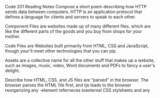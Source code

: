 <head>Code 201 Reading Notes</head>
Compose a short poem describing how HTTP sends data between computers.
HTTP is an application protocol that defines a language for clients and servers to speak to each other.

Component Files are websites made up of many different files, which are like the different parts of the goods and you buy from shops for your mother.

Code Files are Websites built primarily from HTML, CSS and JavaScript, though your'll meet other technologies that you can pip.

Assets are a collective name for all the other stuff that makes up a website, such as images, music, video, Word documents and PDFs to fancy a user's delight.


Describe how HTML, CSS, and JS files are “parsed” in the browser.
The browser parses the HTML file first, and tje leads to the browser reorganizing any <link>-element referneces toexternal CSS stylsheets and any <script>-element referneces to scripts.
As the brower parses the HTML, it sends requests back to the server for any CSS files it has fround from <link> elemets, and from those, then parses the CSS amnd JavaScript.
The browser generates an in-memory DOM tree from tje parsed HTML, generates an in-memory CSSOM structure from the parsed CSS, and  compiles and executes the parsed JavaScript.
As the browser builds the DOM tree and applies the styles from the CSSOM tree and executes the JavaScript, a visual representation of the page is painted to the screen, and the user sees the page content and can begin to interact with it.


How can you find images to add to a Website?
Search the website or your computer for images to add to a website.


How do you create a String vs a Number in JavaScript?
Text Content must be enclosed in single or double quotationn marks.

What is a Variable and why are they important in JavaScript?
A Varable is something that may or does vary or change and is used to hold a value.


Introduction to HTML
What is an HTML attribute?
A Selector in a Style element that shows a name and value pair.

Describe the Anatomy of an HTMl element.
The opening tag: This consists of the name of the element (in this case, p), wrapped in opening and closing angle brackets. 

What is the Difference between <article> and <section> element tags?
Section Tag: When you just want to decorate any content in your page i.e. you want to add some functions then you can use section tag, also that can be replaced by the div tag. The section tag will be good when the content of any web page is appropriate for the contents outline and browsers does not give any attention to the outlines.
Article Tag: The article tag is a self-completed tag, this can be used for any of those reasons, where section tag is required plus the article tag place the content independently. Article tag can be used to place any social post, magazine article, blogs, list of related contents, any independent content.


Section Tag: When you just want to decorate any content in your page i.e. you want to add some functions then you can use section tag, also that can be replaced by the div tag. The section tag will be good when the content of any web page is appropriate for the contents outline and browsers does not give any attention to the outlines.
Article Tag: The article tag is a self-completed tag, this can be used for any of those reasons, where section tag is required plus the article tag place the content independently. Article tag can be used to place any social post, magazine article, blogs, list of related contents, any independent content.


How does metadata influence Search Engine Optimization?
Using metadata boosts your SEO efforts because it's written in the search engine's language. This helps search engines better understand the topic of your webpages and content. It also helps them display more relevant results to searchers.

How is the Meta HTML Tag used when specifying metadata?
The Meta Tag defines metadata about an HTML document. Metadata is data (information) about data. meta tags always go inside the head element, and are typically used to specify character set, page description, keywords, author of the document, and viewport settings.

Miscellaneous
The Meta Tag defines metadata about an HTML document. Metadata is data (information) about data. meta tags always go inside the head element, and are typically used to specify character set, page description, keywords, author of the document, and viewport settings.

What is the first step to designing a Website?
Goal identification to identify the purpose of the website.

What is the most important question to answer when designing a Website?
In the process of website development, the most important things is to create a clean, appealing design.


Why should you use an h1 element over a span element to display a top level heading?
In HTML, the h1 element is a semantic element, which gives the text it wraps around the top level heading on your page.

What are the benefits of using semantic tags in our HTML?
Some of the benefits from writing semantic markup are as follows:

Search engines will consider its contents as important keywords to influence the page's search rankings (see SEO)
Screen readers can use it as a signpost to help visually impaired users navigate a page
Finding blocks of meaningful code is significantly easier than searching through endless divs with or without semantic or namespaced classes
Suggests to the developer the type of data that will be populated
Semantic naming mirrors proper custom element/component naming


What is JavaScript?
JavaScript is a scripting or programming language that allows you to implement complex features on web pages — every time a web page does more than just sit there and display static information for you to look at — displaying timely content updates, interactive maps, animated 2D/3D graphics, scrolling video jukeboxes, etc. — you can bet that JavaScript is probably involved. It is the third layer of the layer cake of standard web technologies, two of which (HTML and CSS) we have covered in much more detail in other parts of the Learning Area.


Describe 2 things that require JavaScript in the Browser?
HTML and CSS


How can you add JavaScript to an HTML document?
You can add JavaScript code in an HTML document by employing the dedicated HTML tag script that wraps around JavaScript code. The script tag can be placed in the head section of your HTML or in the body section, depending on when you want the JavaScript to load.